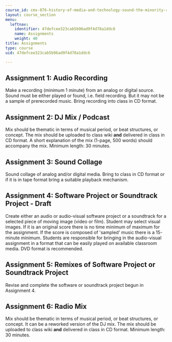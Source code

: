 ```yaml
---
course_id: cms-876-history-of-media-and-technology-sound-the-minority-report-radical-music-of-the-past-100-years-spring-2006
layout: course_section
menu:
  leftnav:
    identifier: 47defcee323cab5b96ad9f4d78a1ddc6
    name: Assignments
    weight: 40
title: Assignments
type: course
uid: 47defcee323cab5b96ad9f4d78a1ddc6

---
```


Assignment 1: Audio Recording
-----------------------------

Make a recording (minimum 1 minute) from an analog or digital source. Sound must be either played or found, i.e. field recording. But it may not be a sample of prerecorded music. Bring recording into class in CD format.

Assignment 2: DJ Mix / Podcast
------------------------------

Mix should be thematic in terms of musical period, or beat structures, or concept. The mix should be uploaded to class wiki **and** delivered in class in CD format. A short explanation of the mix (1-page, 500 words) should accompany the mix. Minimum length: 30 minutes.

Assignment 3: Sound Collage
---------------------------

Sound collage of analog and/or digital media. Bring to class in CD format or if it is in tape format bring a suitable playback mechanism.

Assignment 4: Software Project or Soundtrack Project - Draft
------------------------------------------------------------

Create either an audio or audio-visual software project or a soundtrack for a selected piece of moving image (video or film). Student may select visual images. If it is an original score there is no time minimum of maximum for the assignment. If the score is composed of 'sampled' music there is a 15-minute minimum. Students are responsible for bringing in the audio-visual assignment in a format that can be easily played on available classroom media. DVD format is recommended.

Assignment 5: Remixes of Software Project or Soundtrack Project
---------------------------------------------------------------

Revise and complete the software or soundtrack project begun in Assignment 4.

Assignment 6: Radio Mix
-----------------------

Mix should be thematic in terms of musical period, or beat structures, or concept. It can be a reworked version of the DJ mix. The mix should be uploaded to class wiki **and** delivered in class in CD format. Minimum length: 30 minutes.